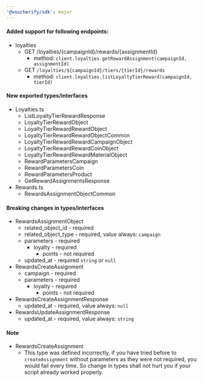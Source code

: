```yaml
---
'@voucherify/sdk': major
---
```


#### Added support for following endpoints:
- loyalties
  - GET /loyalties/{campaignId}/rewards/{assignmentId}
    - method: `client.loyalties.getRewardAssignment(campaignId, assignmentId)`
  - GET `/loyalties/${campaignId}/tiers/{tierId}/rewards`
    - method: `client.loyalties.listLoyaltyTierReward(campaignId, tierId)`

#### New exported types/interfaces
- Loyalties.ts
  - ListLoyaltyTierRewardResponse
  - LoyaltyTierRewardObject
  - LoyaltyTierRewardRewardObject
  - LoyaltyTierRewardRewardObjectCommon
  - LoyaltyTierRewardRewardCampaignObject
  - LoyaltyTierRewardRewardCoinObject
  - LoyaltyTierRewardRewardMaterialObject
  - RewardParametersCampaign
  - RewardParametersCoin
  - RewardParametersProduct
  - GetRewardAssignmentsResponse
- Rewards.ts
  - RewardsAssignmentObjectCommon

#### Breaking changes in types/interfaces
- RewardsAssignmentObject
  - related_object_id - required
  - related_object_type - required, value always: `campaign`
  - parameters - required
    - loyalty - required
      - points - not required
  - updated_at - required `string` or `null`
- RewardsCreateAssignment
  - campaign - required
  - parameters - required
    - loyalty - required
      - points - not required
- RewardsCreateAssignmentResponse
  - updated_at - required, value always: `null`
- RewardsUpdateAssignmentResponse
  - updated_at - required, value always: `string`

#### Note
- RewardsCreateAssignment
  - This type was defined incorrectly, if you have tried before to `createAssignment` without parameters as they were not required, you would fail every time. So change in types shall not hurt you if your script already worked properly.


